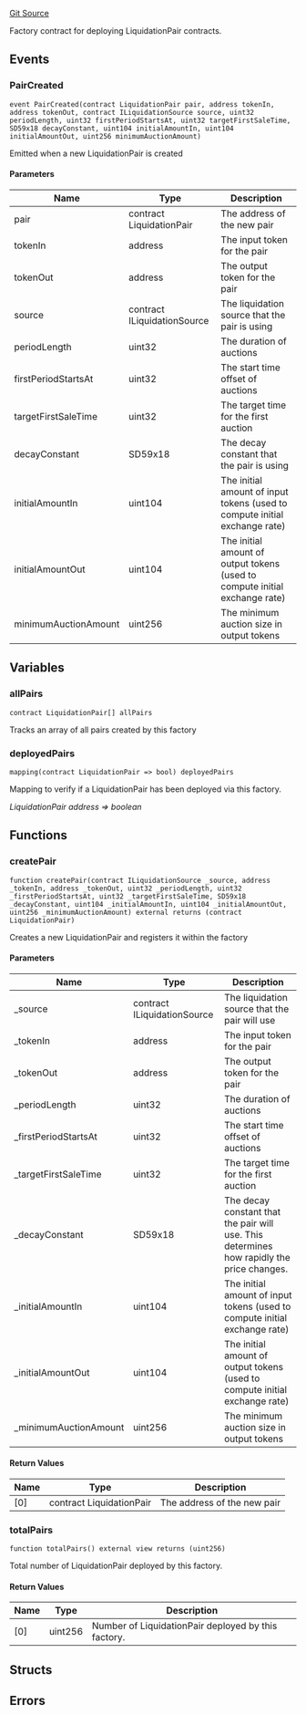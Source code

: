 [Git Source](https://github.com/GenerationSoftware/pt-v5-cgda-liquidator/blob/9a693939b7c71f667ffb0d6066ecd479e9b24345/src/LiquidationPairFactory.sol)



Factory contract for deploying LiquidationPair contracts.

## Events

### PairCreated

```solidity
event PairCreated(contract LiquidationPair pair, address tokenIn, address tokenOut, contract ILiquidationSource source, uint32 periodLength, uint32 firstPeriodStartsAt, uint32 targetFirstSaleTime, SD59x18 decayConstant, uint104 initialAmountIn, uint104 initialAmountOut, uint256 minimumAuctionAmount)
```

Emitted when a new LiquidationPair is created

#### Parameters

| Name | Type | Description |
| ---- | ---- | ----------- |
| pair | contract LiquidationPair | The address of the new pair |
| tokenIn | address | The input token for the pair |
| tokenOut | address | The output token for the pair |
| source | contract ILiquidationSource | The liquidation source that the pair is using |
| periodLength | uint32 | The duration of auctions |
| firstPeriodStartsAt | uint32 | The start time offset of auctions |
| targetFirstSaleTime | uint32 | The target time for the first auction |
| decayConstant | SD59x18 | The decay constant that the pair is using |
| initialAmountIn | uint104 | The initial amount of input tokens (used to compute initial exchange rate) |
| initialAmountOut | uint104 | The initial amount of output tokens (used to compute initial exchange rate) |
| minimumAuctionAmount | uint256 | The minimum auction size in output tokens |

## Variables

### allPairs

```solidity
contract LiquidationPair[] allPairs
```

Tracks an array of all pairs created by this factory

### deployedPairs

```solidity
mapping(contract LiquidationPair => bool) deployedPairs
```

Mapping to verify if a LiquidationPair has been deployed via this factory.

_LiquidationPair address => boolean_

## Functions

### createPair

```solidity
function createPair(contract ILiquidationSource _source, address _tokenIn, address _tokenOut, uint32 _periodLength, uint32 _firstPeriodStartsAt, uint32 _targetFirstSaleTime, SD59x18 _decayConstant, uint104 _initialAmountIn, uint104 _initialAmountOut, uint256 _minimumAuctionAmount) external returns (contract LiquidationPair)
```

Creates a new LiquidationPair and registers it within the factory

#### Parameters

| Name | Type | Description |
| ---- | ---- | ----------- |
| _source | contract ILiquidationSource | The liquidation source that the pair will use |
| _tokenIn | address | The input token for the pair |
| _tokenOut | address | The output token for the pair |
| _periodLength | uint32 | The duration of auctions |
| _firstPeriodStartsAt | uint32 | The start time offset of auctions |
| _targetFirstSaleTime | uint32 | The target time for the first auction |
| _decayConstant | SD59x18 | The decay constant that the pair will use. This determines how rapidly the price changes. |
| _initialAmountIn | uint104 | The initial amount of input tokens (used to compute initial exchange rate) |
| _initialAmountOut | uint104 | The initial amount of output tokens (used to compute initial exchange rate) |
| _minimumAuctionAmount | uint256 | The minimum auction size in output tokens |

#### Return Values

| Name | Type | Description |
| ---- | ---- | ----------- |
| [0] | contract LiquidationPair | The address of the new pair |
### totalPairs

```solidity
function totalPairs() external view returns (uint256)
```

Total number of LiquidationPair deployed by this factory.

#### Return Values

| Name | Type | Description |
| ---- | ---- | ----------- |
| [0] | uint256 | Number of LiquidationPair deployed by this factory. |

## Structs

## Errors

